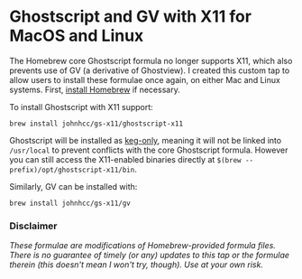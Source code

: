 # Ghostscript and GV with X11 for MacOS and Linux

The Homebrew core Ghostscript formula no longer supports X11, which also prevents use of GV (a derivative of Ghostview). I created this custom tap to allow users to install these formulae once again, on either Mac and Linux systems. First, [install Homebrew](https://brew.sh) if necessary.

To install Ghostscript with X11 support:
```
brew install johnhcc/gs-x11/ghostscript-x11
```
Ghostscript will be installed as [keg-only](https://docs.brew.sh/FAQ#what-does-keg-only-mean), meaning it will not be linked into `/usr/local` to prevent conflicts with the core Ghostscript formula. However you can still access the X11-enabled binaries directly at `$(brew --prefix)/opt/ghostscript-x11/bin`.

Similarly, GV can be installed with:
```
brew install johnhcc/gs-x11/gv
```

### Disclaimer
*These formulae are modifications of Homebrew-provided formula files. There is no guarantee of timely (or any) updates to this tap or the formulae therein (this doesn't mean I won't try, though). Use at your own risk.*
